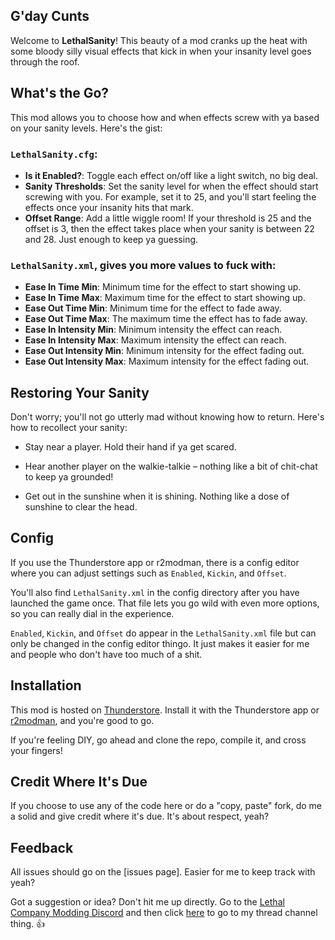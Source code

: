 ## G'day Cunts

Welcome to **LethalSanity**! This beauty of a mod cranks up the heat with some bloody silly visual effects that kick in when your insanity level goes through the roof.


## What's the Go?

This mod allows you to choose how and when effects screw with ya based on your sanity levels. Here's the gist:

### `LethalSanity.cfg`:
- **Is it Enabled?**: Toggle each effect on/off like a light switch, no big deal.
- **Sanity Thresholds**: Set the sanity level for when the effect should start screwing with you. For example, set it to 25, and you'll start feeling the effects once your insanity hits that mark.
- **Offset Range**: Add a little wiggle room! If your threshold is 25 and the offset is 3, then the effect takes place when your sanity is between 22 and 28. Just enough to keep ya guessing.

### `LethalSanity.xml`, gives you more values to fuck with:
- **Ease In Time Min**: Minimum time for the effect to start showing up.
- **Ease In Time Max**: Maximum time for the effect to start showing up.
- **Ease Out Time Min**: Minimum time for the effect to fade away.
- **Ease Out Time Max**: The maximum time the effect has to fade away.
- **Ease In Intensity Min**: Minimum intensity the effect can reach.
- **Ease In Intensity Max**: Maximum intensity the effect can reach.
- **Ease Out Intensity Min**: Minimum intensity for the effect fading out.
- **Ease Out Intensity Max**: Maximum intensity for the effect fading out.

## Restoring Your Sanity

Don't worry; you'll not go utterly mad without knowing how to return. Here's how to recollect your sanity:

- Stay near a player. Hold their hand if ya get scared.

- Hear another player on the walkie-talkie – nothing like a bit of chit-chat to keep ya grounded!

- Get out in the sunshine when it is shining. Nothing like a dose of sunshine to clear the head.

## Config

If you use the Thunderstore app or r2modman, there is a config editor where you can adjust settings such as `Enabled`, `Kickin`, and `Offset`. 

You'll also find `LethalSanity.xml` in the config directory after you have launched the game once. That file lets you go wild with even more options, so you can really dial in the experience.

`Enabled`, `Kickin`, and `Offset` do appear in the `LethalSanity.xml` file but can only be changed in the config editor thingo. It just makes it easier for me and people who don't have too much of a shit.

## Installation

This mod is hosted on [Thunderstore](https://thunderstore.io/c/lethal-company/p/LethalSex/). Install it with the Thunderstore app or [r2modman](https://r2modman.net/), and you're good to go.

If you're feeling DIY, go ahead and clone the repo, compile it, and cross your fingers!

## Credit Where It's Due

If you choose to use any of the code here or do a "copy, paste" fork, do me a solid and give credit where it's due. It's about respect, yeah?

## Feedback

All issues should go on the [issues page]. Easier for me to keep track with yeah?

Got a suggestion or idea? Don't hit me up directly. Go to the [Lethal Company Modding Discord](https://discord.gg/XeyYqRdRGC) and then click [here](https://discord.com/channels/1168655651455639582/1210095873875247144) to go to my thread channel thing. 👍